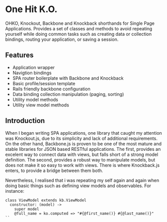 # One Hit K.O.

OHKO, Knockout, Backbone and Knockback shorthands for Single Page Applications. Provides a set of classes and methods to avoid repeating yourself while doing common tasks such as creating data or collection bindings, routing your application, or saving a session.

## Features

* Application wrapper
* Navigtion bindings
* SPA router boilerplate with Backbone and Knockback
* Basic profile/session template
* Rails friendly backbone configuration
* Data binding collection manipulation (paging, sorting)
* Utility model methods
* Utility view model methods

## Introduction

When I began writing SPA applications, one library that caught my attention was Knockout.js, due to its simplicity and lack of additional requirements.
On the other hand, Backbone.js is proven to be one of the most mature and stable libraries for JSON based RESTful applications. The first, provides an excelent way to connect data with views, but falls short of a strong model definition. The second, provides a robust way to manipulate models, but does not make it so easy to work with views. There is where Knockback.js enters, to provide a bridge between them both.

Nevertheless, I realised that i was repeating my self again and again when doing basic things such as defining view models and observables. For instance:

```coffescript
class ViewModel extends kb.ViewModel
  constructor: (model) ->
    super model
    @full_name = ko.computed => "#{@first_name()} #{@last_name()}"
``
